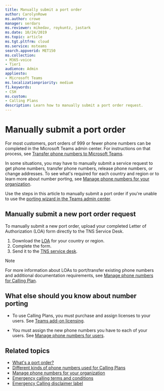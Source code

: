 ```yaml
---
title: Manually submit a port order
author: CarolynRowe
ms.author: crowe
manager: serdars
ms.reviewer: mikedav, roykuntz, jastark
ms.date: 10/24/2019
ms.topic: article
ms.tgt.pltfrm: cloud
ms.service: msteams
search.appverid: MET150
ms.collection: 
- M365-voice
- Tier1
audience: Admin
appliesto:
- Microsoft Teams
ms.localizationpriority: medium
f1.keywords:
- CSH
ms.custom:
- Calling Plans
description: Learn how to manually submit a port order request.
---
```


# Manually submit a port order

For most customers, port orders of 999 or fewer phone numbers can be completed in the Microsoft Teams admin center. For instructions on that process, see [Transfer phone numbers to Microsoft Teams](transfer-phone-numbers-to-teams.md).

In some situations, you may have to manually submit a service request to get phone numbers, transfer phone numbers, release phone numbers, or change addresses. To see what's required for each country and region or to learn more about number porting, see [Manage phone numbers for your organization](../manage-phone-numbers-for-your-organization/manage-phone-numbers-for-your-organization.md).

Use the steps in this article to manually submit a port order if you're unable to use the [porting wizard in the Teams admin center](transfer-phone-numbers-to-teams.md).

## Manually submit a new port order request

To manually submit a new port order, upload your completed Letter of Authorization (LOA) form directly to the TNS Service Desk.

1. Download the [LOA](../manage-phone-numbers-for-your-organization/manage-phone-numbers-for-your-organization.md) for your country or region.
2. Complete the form.
4. Send it to the [TNS service desk](../manage-phone-numbers-for-your-organization/contact-tns-service-desk.md).

> [!NOTE]
> For more information about LOAs to port/transfer existing phone numbers and additional documentation requirements, see [Manage phone numbers for Calling Plan](/microsoftteams/manage-phone-numbers-for-your-organization/manage-phone-numbers-for-your-organization).

## What else should you know about number porting

- To use Calling Plans, you must purchase and assign licenses to your users. See [Teams add-on licensing](../teams-add-on-licensing/microsoft-teams-add-on-licensing.md).

- You must assign the new phone numbers you have to each of your users. See [Manage phone numbers for users](../assign-change-or-remove-a-phone-number-for-a-user.md).

## Related topics

- [What's a port order?](port-order-overview.md)
- [Different kinds of phone numbers used for Calling Plans](../different-kinds-of-phone-numbers-used-for-calling-plans.md)
- [Manage phone numbers for your organization](../manage-phone-numbers-for-your-organization/manage-phone-numbers-for-your-organization.md)
- [Emergency calling terms and conditions](../emergency-calling-terms-and-conditions.md)
- [Emergency Calling disclaimer label](https://github.com/MicrosoftDocs/OfficeDocs-SkypeForBusiness/blob/live/Teams/downloads/emergency-calling/emergency-calling-label-(en-us)-(v.1.0).zip?raw=true)
